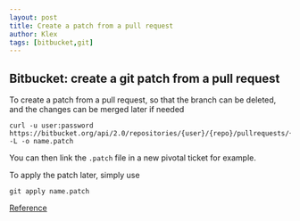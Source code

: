 ```yaml
---
layout: post
title: Create a patch from a pull request
author: Klex
tags: [bitbucket,git]
---
```


## Bitbucket: create a git patch from a pull request

To create a patch from a pull request, so that the branch can be deleted, and the changes can be merged later if needed

```
curl -u user:password https://bitbucket.org/api/2.0/repositories/{user}/{repo}/pullrequests/{pull_no}/patch -L -o name.patch
```
You can then link the `.patch` file in a new pivotal ticket for example.

To apply the patch later, simply use

```
git apply name.patch
```


[Reference](https://bitbucket.org/site/master/issues/8323/add-link-for-raw-patch-to-pull-request-ui#comment-6590315)
